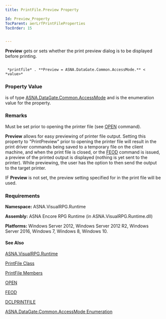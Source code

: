 ```yaml
---
title: PrintFile.Preview Property

Id: Preview_Property
TocParent: aerLrfPrintFileProperties
TocOrder: 15


---
```


**Preview** gets or sets whether the print preview dialog is to be displayed before printing. 

```

 *printfile* . **Preview = ASNA.DataGate.Common.AccessMode.** < *value>* 
```

### Property Value
*<value>* is of type [ASNA.DataGate.Common.AccessMode](AdgCommon_AccessMode.html) and is the enumeration value for the property. 

### Remarks
Must be set prior to opening the printer file (see [OPEN](OPEN.html) command).

**Preview** allows for easy previewing of printer file output. Setting this property to "PrintPreview" prior to opening the printer file will result in the print driver commands being saved to a temporary file on the client machine, and when the print file is closed, or the [FEOD](FEOD.html) command is issued, a preview of the printed output is displayed (nothing is yet sent to the printer). While previewing, the user has the option to then send the output to the target printer. 

IF **Preview** is not set, the preview setting specified for in the print file will be used. 

### Requirements
**Namespace:** ASNA.VisualRPG.Runtime 

**Assembly:** ASNA Encore RPG Runtime (in ASNA.VisualRPG.Runtime.dll) 

**Platforms:** Windows Server 2012, Windows Server 2012 R2, Windows Server 2016, Windows 7, Windows 8, Windows 10. 

#### See Also
[ASNA.VisualRPG.Runtime](ecrLrfRuntimeNamespace.html)

[PrintFile Class](ecrLrfPrintFileClass.html)

[PrintFile Members](ecrLrfPrintFileMembers.html)

[OPEN](OPEN.html)

[FEOD](FEOD.html)

[DCLPRINTFILE](DCLPRINTFILE.html)

[ASNA.DataGate.Common.AccessMode Enumeration](AdgCommon_AccessMode.html) 
